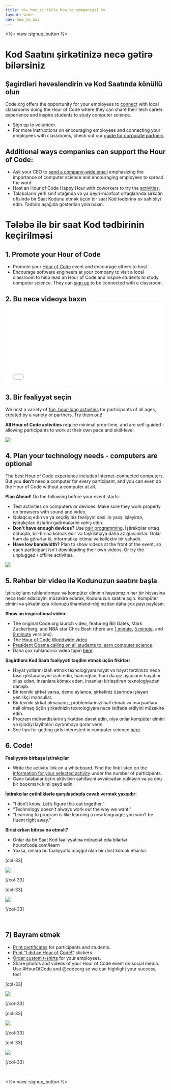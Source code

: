 ```yaml
---
title: <%= hoc_s(:title_how_to_companies) %>
layout: wide
nav: how_to_nav
---
```

<%= view :signup_button %>

# Kod Saatını şirkətinizə necə gətirə bilərsiniz

## Şagirdləri həvəsləndirin və Kod Saatında könüllü olun

Code.org offers the opportunity for your employees to [connect](<%= codeorg_url('/volunteer') %>) with local classrooms doing the Hour of Code where they can share their tech career experience and inspire students to study computer science.

- [Sign up](<%= codeorg_url('/volunteer') %>) to volunteer.
- For more instructions on encouraging employees and connecting your employees with classrooms, check out our [guide for corporate partners](<%= localized_file('/files/hoc-corporate-toolkit.pdf') %>).

## Additional ways companies can support the Hour of Code:

- Ask your CEO to [send a company-wide email](<%= resolve_url('/promote/resources#sample-emails') %>) emphasizing the importance of computer science and encouraging employees to spread the word.
- Host an Hour of Code Happy Hour with coworkers to try the [activities](<%= resolve_url('/learn') %>).
- Tələbələrin yerli sinif otağında və ya qeyri-mənfəət ortaqlarında şirkətin ofisində bir Saat Kodunu etmək üçün bir saat Kod tədbirinə ev sahibliyi edin. Tədbirə aşağıda göstərilən yola baxın.

# Tələbə ilə bir saat Kod tədbirinin keçirilməsi

## 1. Promote your Hour of Code

- Promote your [Hour of Code](<%= resolve_url('/promote') %>) event and encourage others to host.
- Encourage software engineers at your company to visit a local classroom to help lead an Hour of Code and inspire students to study computer science. They can [sign up](<%= codeorg_url('/volunteer/engineer') %>) to be connected with a classroom.

## 2. Bu necə videoya baxın <iframe width="500" height="255" src="//www.youtube.com/embed/SrnvvWDm73k" frameborder="0" allowfullscreen mark="crwd-mark"></iframe> 

## 3. Bir fəaliyyət seçin

We host a variety of [fun, hour-long activities](<%= resolve_url('/learn') %>) for participants of all ages, created by a variety of partners. [Try them out!](<%= resolve_url('/learn') %>)

**All Hour of Code activities** require minimal prep-time, and are self-guided - allowing participants to work at their own pace and skill-level.

[![](/images/fit-700/tutorials.png)](<%= resolve_url('/learn') %>)

## 4. Plan your technology needs - computers are optional

The best Hour of Code experience includes Internet-connected computers. But you **don’t** need a computer for every participant, and you can even do the Hour of Code without a computer at all.

**Plan Ahead!** Do the following before your event starts:

- Test activities on computers or devices. Make sure they work properly on browsers with sound and video.
- Qulaqcıq edin və ya seçdiyiniz fəaliyyət səsi ilə yaxşı işləyirsə, iştirakçıları özlərini gətirmələrini xahiş edin.
- **Don't have enough devices?** Use [pair programming](https://www.youtube.com/watch?v=vgkahOzFH2Q). İştirakçılar ortaq olduqda, bir-birinə kömək edir və təşkilatçıya daha az güvənirlər. Onlar həm də görərlər ki, informatika ictimai və kollektiv bir sahədir.
- **Have low bandwidth?** Plan to show videos at the front of the event, so each participant isn't downloading their own videos. Or try the unplugged / offline activities.

<img src="/images/fit-350/group_ipad.jpg" />

## 5. Rəhbər bir video ilə Kodunuzun saatını başla

İştirakçıların ruhlandırması və kompüter elminin həyatımızın hər bir hissəsinə necə təsir edəcəyini müzakirə edərək, Kodunuzun saatını açın. Kompüter elmini və şirkətinizdə rolunuzu ilhamlandırdığınızdan daha çox payı paylaşın.

**Show an inspirational video:**

- The original Code.org launch video, featuring Bill Gates, Mark Zuckerberg, and NBA star Chris Bosh (there are [1 minute](https://www.youtube.com/watch?v=qYZF6oIZtfc), [5 minute](https://www.youtube.com/watch?v=nKIu9yen5nc), and [9 minute](https://www.youtube.com/watch?v=dU1xS07N-FA) versions).
- The [Hour of Code Worldwide video](https://www.youtube.com/watch?v=KsOIlDT145A)
- [President Obama calling on all students to learn computer science](https://www.youtube.com/watch?v=6XvmhE1J9PY).
- Daha çox ruhlandırıcı video tapın [here](https://www.youtube.com/playlist?list=PLzdnOPI1iJNfpD8i4Sx7U0y2MccnrNZuP).

**Şagirdlərə Kod Saatı fəaliyyəti təqdim etmək üçün fikirlər:**

- Həyat yollarını izah etmək texnologiyanı həyat və həyat tərzimizə necə təsir göstərəcəyini izah edin, həm oğlan, həm də qız uşaqların həyatını xilas edən, insanlara kömək edən, insanları birləşdirən texnologiyadan danışıb.
- Bir texniki şirkət varsa, demo əyləncə, şirkətiniz üzərində işləyən yenilikçi məhsullar.
- Bir texniki şirkət olmasanız, problemlərinizi həll etmək və məqsədlərə nail olmaq üçün şirkətinizin texnologiyanı necə istifadə etdiyini müzakirə edin.
- Proqram mühəndislərini şirkətdən dəvət edin, niyə onlar kompüter elmini və işlədiyi layihələri öyrənməyə qərar verin.
- See tips for getting girls interested in computer science [here](<%= codeorg_url('/girls') %>).

## 6. Code!

**Fəaliyyətə birbaşa iştirakçılar**

- Write the activity link on a whiteboard. Find the link listed on the [information for your selected activity](<%= resolve_url('/learn') %>) under the number of participants.
- Gənc tələbələr üçün aktivliyin səhifəsini əvvəlcədən yükləyin və ya onu bir bookmark kimi qeyd edin.

**İştirakçılar çətinliklərlə qarşılaşdıqda cavab vermək yaxşıdır:**

- “I don’t know. Let’s figure this out together.”
- “Technology doesn’t always work out the way we want.”
- “Learning to program is like learning a new language; you won’t be fluent right away.”

**Birisi erkən bitirsə nə etməli?**

- Onlar da bir Saat Kod fəaliyyətinə müraciət edə bilərlər hourofcode.com/learn
- Yoxsa, onlara bu fəaliyyətlə məşğul olan bir dost kömək etsinlər.

[col-33]

![](/images/fit-250/highschoolgirls.jpeg)

[/col-33]

[col-33]

![](/images/fit-300/group_ar.jpg)

[/col-33]

<p style="clear:both">&nbsp;</p>

## 7) Bayram etmək

- [Print certificates](<%= codeorg_url('/certificates') %>) for participants and students.
- [Print "I did an Hour of Code!"](<%= resolve_url('/promote/resources#stickers') %>) stickers.
- [Order custom t-shirts](http://blog.code.org/post/132608499493/hour-of-code-shirts-and-more) for your employees.
- Share photos and videos of your Hour of Code event on social media. Use #HourOfCode and @codeorg so we can highlight your success, too!

[col-33]

![](/images/fit-250/celebrate2.jpeg)

[/col-33]

[col-33]

![](/images/fit-260/highlight-certificates.jpg)

[/col-33]

[col-33]

![](/images/fit-300/boy-certificate.jpg)

[/col-33]

<p style="clear:both">&nbsp;</p>

<%= view :signup_button %>